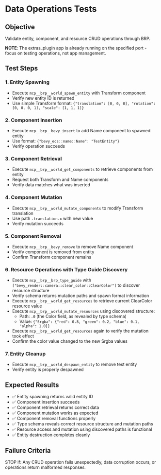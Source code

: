 # Data Operations Tests

## Objective
Validate entity, component, and resource CRUD operations through BRP.

**NOTE**: The extras_plugin app is already running on the specified port - focus on testing operations, not app management.

## Test Steps

### 1. Entity Spawning
- Execute `mcp__brp__world_spawn_entity` with Transform component
- Verify new entity ID is returned
- Use simple Transform format: `{"translation": [0, 0, 0], "rotation": [0, 0, 0, 1], "scale": [1, 1, 1]}`

### 2. Component Insertion
- Execute `mcp__brp__bevy_insert` to add Name component to spawned entity
- Use format: `{"bevy_ecs::name::Name": "TestEntity"}`
- Verify operation succeeds

### 3. Component Retrieval
- Execute `mcp__brp__world_get_components` to retrieve components from entity
- Request both Transform and Name components
- Verify data matches what was inserted

### 4. Component Mutation
- Execute `mcp__brp__world_mutate_components` to modify Transform translation
- Use path `.translation.x` with new value
- Verify mutation succeeds

### 5. Component Removal
- Execute `mcp__brp__bevy_remove` to remove Name component
- Verify component is removed from entity
- Confirm Transform component remains

### 6. Resource Operations with Type Guide Discovery
- Execute `mcp__brp__brp_type_guide` with `["bevy_render::camera::clear_color::ClearColor"]` to discover resource structure
- Verify schema returns mutation paths and spawn format information
- Execute `mcp__brp__world_get_resources` to retrieve current ClearColor resource value
- Execute `mcp__brp__world_mutate_resources` using discovered structure:
  - Path: `.0` (the Color field, as revealed by type schema)
  - Value: `{"Srgba": {"red": 0.8, "green": 0.2, "blue": 0.1, "alpha": 1.0}}`
- Execute `mcp__brp__world_get_resources` again to verify the mutation took effect
- Confirm the color value changed to the new Srgba values

### 7. Entity Cleanup
- Execute `mcp__brp__world_despawn_entity` to remove test entity
- Verify entity is properly despawned

## Expected Results
- ✅ Entity spawning returns valid entity ID
- ✅ Component insertion succeeds
- ✅ Component retrieval returns correct data
- ✅ Component mutation works as expected
- ✅ Component removal functions properly
- ✅ Type schema reveals correct resource structure and mutation paths
- ✅ Resource access and mutation using discovered paths is functional
- ✅ Entity destruction completes cleanly

## Failure Criteria
STOP if: Any CRUD operation fails unexpectedly, data corruption occurs, or operations return malformed responses.
